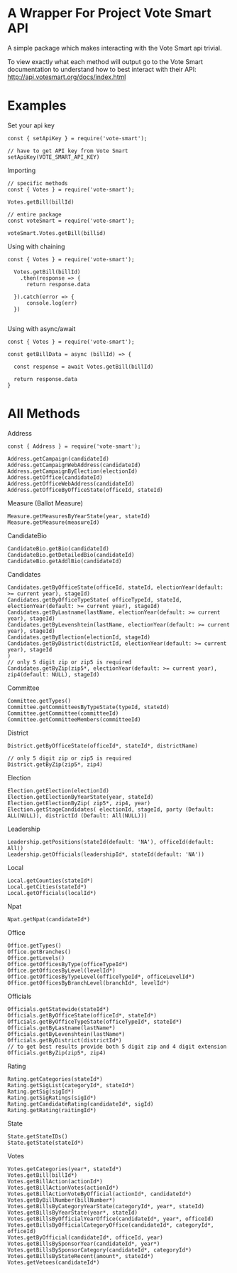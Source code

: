 # A Wrapper For Project Vote Smart API

A simple package which makes interacting with the Vote Smart api trivial.

To view exactly what each method will output go to the Vote Smart documentation to understand how to best interact with their API: http://api.votesmart.org/docs/index.html

# Examples

Set your api key

```
const { setApiKey } = require('vote-smart');

// have to get API key from Vote Smart
setApiKey(VOTE_SMART_API_KEY)
```

Importing

```
// specific methods
const { Votes } = require('vote-smart');

Votes.getBill(billId)

// entire package
const voteSmart = require('vote-smart');

voteSmart.Votes.getBill(billid)
```

Using with chaining

```
const { Votes } = require('vote-smart');

  Votes.getBill(billId)
    .then(response => {
      return response.data

  }).catch(error => {
      console.log(err)
  })


```

Using with async/await

```
const { Votes } = require('vote-smart');

const getBillData = async (billId) => {

  const response = await Votes.getBill(billId)

  return response.data
}

```

# All Methods

Address

```
const { Address } = require('vote-smart');

Address.getCampaign(candidateId)
Address.getCampaignWebAddress(candidateId)
Address.getCampaignByElection(electionId)
Address.getOffice(candidateId)
Address.getOfficeWebAddress(candidateId)
Address.getOfficeByOfficeState(officeId, stateId)

```

Measure (Ballot Measure)

```
Measure.getMeasuresByYearState(year, stateId)
Measure.getMeasure(measureId)

```

CandidateBio

```
CandidateBio.getBio(candidateId)
CandidateBio.getDetailedBio(candidateId)
CandidateBio.getAddlBio(candidateId)

```

Candidates

```
Candidates.getByOfficeState(officeId, stateId, electionYear(default: >= current year), stageId)
Candidates.getByOfficeTypeState( officeTypeId, stateId, electionYear(default: >= current year), stageId)
Candidates.getByLastname(lastName, electionYear(default: >= current year), stageId)
Candidates.getByLevenshtein(lastName, electionYear(default: >= current year), stageId)
Candidates.getByElection(electionId, stageId)
Candidates.getByDistrict(districtId, electionYear(default: >= current year), stageId
)
// only 5 digit zip or zip5 is required
Candidates.getByZip(zip5*, electionYear(default: >= current year), zip4(default: NULL), stageId)

```

Committee

```
Committee.getTypes()
Committee.getCommitteesByTypeState(typeId, stateId)
Committee.getCommittee(committeeId)
Committee.getCommitteeMembers(committeeId)

```

District

```
District.getByOfficeState(officeId*, stateId*, districtName)

// only 5 digit zip or zip5 is required
District.getByZip(zip5*, zip4)

```

Election

```
Election.getElection(electionId)
Election.getElectionByYearState(year, stateId)
Election.getElectionByZip( zip5*, zip4, year)
Election.getStageCandidates( electionId, stageId, party (Default: ALL(NULL)), districtId (Default: All(NULL)))

```

Leadership

```
Leadership.getPositions(stateId(default: 'NA'), officeId(default: All))
Leadership.getOfficials(leadershipId*, stateId(default: 'NA'))

```

Local

```
Local.getCounties(stateId*)
Local.getCities(stateId*)
Local.getOfficials(localId*)

```

Npat

```
Npat.getNpat(candidateId*)

```

Office

```
Office.getTypes()
Office.getBranches()
Office.getLevels()
Office.getOfficesByType(officeTypeId*)
Office.getOfficesByLevel(levelId*)
Office.getOfficesByTypeLevel(officeTypeId*, officeLevelId*)
Office.getOfficesByBranchLevel(branchId*, levelId*)

```

Officials

```
Officials.getStatewide(stateId*)
Officials.getByOfficeState(officeId*, stateId*)
Officials.getByOfficeTypeState(officeTypeId*, stateId*)
Officials.getByLastname(lastName*)
Officials.getByLevenshtein(lastName*)
Officials.getByDistrict(districtId*)
// to get best results provide both 5 digit zip and 4 digit extension
Officials.getByZip(zip5*, zip4)

```

Rating

```
Rating.getCategories(stateId*)
Rating.getSigList(categoryId*, stateId*)
Rating.getSig(sigId*)
Rating.getSigRatings(sigId*)
Rating.getCandidateRating(candidateId*, sigId)
Rating.getRating(raitingId*)

```

State

```
State.getStateIDs()
State.getState(stateId*)

```

Votes

```
Votes.getCategories(year*, stateId*)
Votes.getBill(billId*)
Votes.getBillAction(actionId*)
Votes.getBillActionVotes(actionId*)
Votes.getBillActionVoteByOfficial(actionId*, candidateId*)
Votes.getByBillNumber(billNumber*)
Votes.getBillsByCategoryYearState(categoryId*, year*, stateId)
Votes.getBillsByYearState(year*, stateId)
Votes.getBillsByOfficialYearOffice(candidateId*, year*, officeId)
Votes.getBillsByOfficialCategoryOffice(candidateId*, categoryId*, officeId)
Votes.getByOfficial(candidateId*, officeId, year)
Votes.getBillsBySponsorYear(candidateId*, year*)
Votes.getBillsBySponsorCategory(candidateId*, categoryId*)
Votes.getBillsByStateRecent(amount*, stateId*)
Votes.getVetoes(candidateId*)

```
